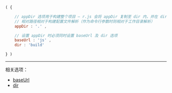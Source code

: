 ```js
( {

    // appDir 选项用于构建整个项目 — r.js 会将 appDir 复制至 dir 内，并在 dir 内进行优化操作
    // 相对路径相对于构建配置文件解析（作为命令行参数时则相对于工作目录解析）
    appDir : '.' ,

    // 设置 appDir 时必须同时设置 baseUrl 及 dir 选项
    baseUrl : 'js' ,
    dir : 'build'

} )
```

---

相关选项：

- [baseUrl](./baseUrl.md)
- [dir](./dir.md)
